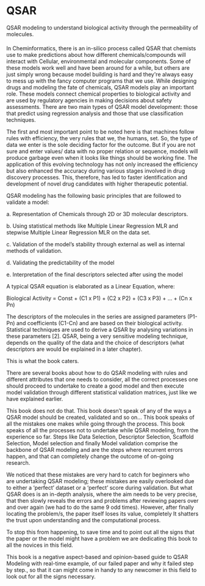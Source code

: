 # QSAR
QSAR modeling to understand biological activity through the permeability of molecules.

####
In Cheminformatics, there is an in-silico process called QSAR that chemists use to make predictions about how different chemicals/compounds will interact with Cellular, environmental and molecular components. Some of these models work well and have been around for a while, but others are just simply wrong because model building is hard and they're always easy to mess up with the fancy computer programs that we use. While designing drugs and modeling the fate of chemicals, QSAR models play an important role. These models connect chemical properties to biological activity and are used by regulatory agencies in making decisions about safety assessments. There are two main types of QSAR model development: those that predict using regression analysis and those that use classification techniques.

The first and most important point to be noted here is that machines follow rules with efficiency, the very rules that we, the humans, set. So, the type of data we enter is the sole deciding factor for the outcome. But if you are not sure and enter values/ data with no proper relation or sequence, models will produce garbage even when it looks like things should be working fine. The application of this evolving technology has not only increased the efficiency but also enhanced the accuracy during various stages involved in drug discovery processes. This, therefore, has led to faster identification and development of novel drug candidates with higher therapeutic potential.

QSAR modeling has the following basic principles that are followed to validate a model:

a. Representation of Chemicals through 2D or 3D molecular descriptors.

b. Using statistical methods like Multiple Linear Regression MLR and stepwise Multiple Linear Regression MLR on the data set.

c. Validation of the model’s stability through external as well as internal methods of validation.

d. Validating the predictability of the model

e. Interpretation of the final descriptors selected after using the model

A typical QSAR equation is elaborated as a Linear Equation, where:

Biological Activity = Const + (C1 x P1) + (C2 x P2) + (C3 x P3) + ... + (Cn x Pn)

The descriptors of the molecules in the series are assigned parameters (P1-Pn) and coefficients (C1-Cn) and are based on their biological activity. Statistical techniques are used to derive a QSAR by analysing variations in these parameters [2]. QSAR, being a very sensitive modeling technique, depends on the quality of the data and the choice of descriptors (what descriptors are would be explained in a later chapter).

This is what the book caters.

There are several books about how to do QSAR modeling with rules and different attributes that one needs to consider, all the correct processes one should proceed to undertake to create a good model and then execute model validation through different statistical validation matrices, just like we have explained earlier.

This book does not do that. This book doesn’t speak of any of the ways a QSAR model should be created, validated and so on… This book speaks of all the mistakes one makes while going through the process. This book speaks of all the processes not to undertake while QSAR modeling, from the experience so far. Steps like Data Selection, Descriptor Selection, Scaffold Selection, Model selection and finally Model validation comprise the backbone of QSAR modeling and are the steps where recurrent errors happen, and that can completely change the outcome of on-going research.

We noticed that these mistakes are very hard to catch for beginners who are undertaking QSAR modeling; these mistakes are easily overlooked due to either a ‘perfect’ dataset or a ‘perfect’ score during validation. But what QSAR does is an in-depth analysis, where the aim needs to be very precise, that then slowly reveals the errors and problems after reviewing papers over and over again (we had to do the same 9 odd times). However, after finally locating the problem/s, the paper itself loses its value, completely It shatters the trust upon understanding and the computational process.

To stop this from happening, to save time and to point out all the signs that the paper or the model might have a problem we are dedicating this book to all the novices in this field.

This book is a negative aspect-based and opinion-based guide to QSAR Modeling with real-time example, of our failed paper and why it failed step by step., so that it can might come in handy to any newcomer in this field to look out for all the signs necessary.
